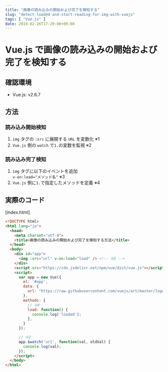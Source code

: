```yaml
---
title: "画像の読み込みの開始および完了を検知する"
slug: "detect-loaded-and-start-reading-for-img-with-vuejs"
tags: [ "Vue.js" ]
date: 2019-02-26T17:29:00+09:00
---
```


# Vue.js で画像の読み込みの開始および完了を検知する

## 確認環境

* Vue.js: v2.6.7

## 方法

### 読み込み開始検知

1. `img` タグの `:src` に展開する `URL` を変数化 ※1
2. `Vue.js` 側の `watch` で`1.`の変数を監視 ※2

### 読み込み完了検知

1. `img` タグに以下のイベントを追加  
  `v-on:load="メソッド名"` ※3
2. `Vue.js` 側に`1.`で指定したメソッドを定義 ※4

## 実際のコード

[index.html]

```html
<!DOCTYPE html>
<html lang="ja">
  <head>
    <meta charset="utf-8">
    <title>画像の読み込みの開始および完了を検知する方法</title>
  </head>
  <body>
    <div id="app">
      <img :src="url" v-on:load="load" /> <!-- ※3 -->
    </div>
    <script src="https://cdn.jsdelivr.net/npm/vue/dist/vue.js"></script>
    <script>
      var app = new Vue({
        el: '#app',
        data: {
          url: "https://raw.githubusercontent.com/vuejs/art/master/logo.png" // ※1
        },
        methods: {
          // ※4
          load: function() {
            console.log('loaded');
          },
        }
      });

      // ※2
      app.$watch('url', function(val, oldVal) {
        console.log(val);
      });
    </script>
  </body>
</html>
```
